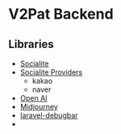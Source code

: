# V2Pat Backend

## Libraries

- [Socialite](https://laravel.com/docs/11.x/socialite)
- [Socialite Providers](https://socialiteproviders.com/)
    - kakao
    - naver
- [Open AI](https://github.com/openai-php/laravel)
- [Midjourney](https://github.com/eDiasoft/midjourney-api-php)
- [laravel-debugbar](https://github.com/barryvdh/laravel-debugbar)
- 
